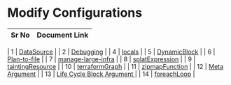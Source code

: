 # Modify Configurations

| Sr No | Document Link |
| ------ | ------ |

| 1 | [DataSource][PlDb] |
| 2 | [Debugging][PlDc] |
| 4 | [locals][PlDa] |
| 5 | [DynamicBlock][PlDe] |
| 6 | [Plan-to-file][PlDf] |
| 7 | [manage-large-infra][PlDg] |
| 8 | [splatExpression][PlDh] |
| 9 | [taintingResource][PlDi] |
| 10 | [terraformGraph][PlDj] |
| 11 | [zipmapFunction][PlDk] |
| 12 | [Meta Argument][P2Da] |
| 13 | [Life Cycle Block Argument ][P2Db] |
| 14 | [foreachLoop][P2Dc] |



[PlDa]: <./local-values.md>
[PlDb]: <./dataSource.md>
[PlDc]: <./debugging.md>
[PlDd]: <./terraformFmt.md>
[PlDe]: <./DynamicBlock.md>
[PlDf]: <./Plan-to-file.md>
[PlDg]: <./manage-large-infra.md>
[PlDh]: <./splatExpression.md>
[PlDi]: <./taintingResource.md>
[PlDj]: <./terraformGraph.md>
[PlDk]: <./zipmapFunction.md>
[P2Da]: <./MetaArgument.md>
[P2Db]: <./lifecycleBlockArgu.md>
[P2Dc]: <./foreachLoop.md>
